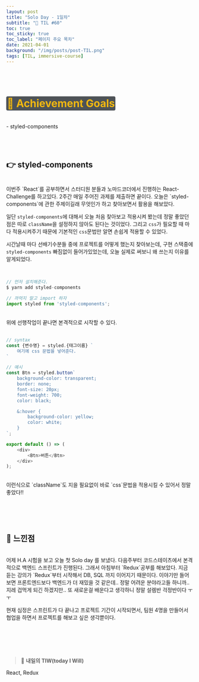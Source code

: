 ```yaml
---
layout: post
title: "Solo Day - 1일차"
subtitle: "📅 TIL #60"
toc: true
toc_sticky: true
toc_label: "페이지 주요 목차"
date: 2021-04-01
background: "/img/posts/post-TIL.png"
tags: [TIL, immersive-course]
---
```


<br/>
<br/>

# <span style ="background-color:#4e5357; color:#f2b810; border-radius:4px; padding:2px">🎯 Achievement Goals</span>

<br/>
- styled-components

<br/>
<br/>
<br/>
<br/>

## 👉 styled-components

<br/>
이번주 `React`를 공부하면서 스터디원 분들과 노마드코더에서 진행하는 React-Challenge를 하고있다. 2주간 매일 주어진 과제를 제출하면 끝이다. 오늘은 `styled-components`에 관한 주제이길래 무엇인가 하고 찾아보면서 활용을 해보았다.

일단 `styled-components`에 대해서 오늘 처음 찾아보고 적용시켜 봤는데 정말 좋았던 점은 따로 `className`을 설정하지 않아도 된다는 것이었다. 그리고 `css`가 필요할 때 마다 적용시켜주기 때문에 기본적인 `css`문법만 알면 손쉽게 적용할 수 있었다. 

시간날때 마다 선배기수분들 중에 프로젝트를 어떻게 했는지 찾아보는데, 구현 스택중에 `styled-components` 빠짐없이 들어가있었는데, 오늘 실제로 써보니 왜 쓰는지 이유를 알게되었다.

<br/>

```js
// 먼저 설치해준다.
$ yarn add styled-components

// 까먹지 말고 import 하자
import styled from 'styled-components';
```

<br/>
위에 선행작업이 끝나면 본격적으로 시작할 수 있다.

<br/>
<br/>

```js
// syntax
const {변수명} = styled.{태그이름} `
    여기에 css 문법을 넣어준다.
`

// 예시
const Btn = styled.button`
    background-color: transparent;
    border: none;
    font-size: 20px;
    font-weight: 700;
    color: black;

    &:hover {
        background-color: yellow;
        color: white;
    }
`;

export default () => (
    <div>
        <Btn>버튼</Btn>
    </div>
);
```

<br/>
이런식으로 `className`도 지을 필요없이 바로 `css`문법을 적용시킬 수 있어서 정말 좋았다!! 


<br/>
<br/>
<br/>
<br/>
<br/>

## 🙌 느낀점

<br/>
어제 H.A 시험을 보고 오늘 첫 Solo day 를 보냈다. 다음주부터 코드스테이츠에서 본격적으로 백엔드 스프린트가 진행된다. 그래서 아침부터 `Redux`공부를 해보았다. 지금 듣는 강의가 `Redux`부터 시작해서 DB, SQL 까지 이어지기 때문이다. 이야기만 들어보면 프론트엔드보다 백엔드가 더 재밌을 것 같은데.. 정말 어려운 분야라고들 하니까.. 지레 겁먹게 되긴 하겠지만.. 또 새로운걸 배운다고 생각하니 정말 설렘반 걱정반이다 ㅜㅜ 

현재 심정은 스프린트가 다 끝나고 프로젝트 기간이 시작되면서, 팀원 4명을 만들어서 협업을 하면서 프로젝트를 해보고 싶은 생각뿐이다. 

<br/>
<br/>
<br/>
<br/>

> 👊 **내일의 TIW(today I Will)**

React, Redux
